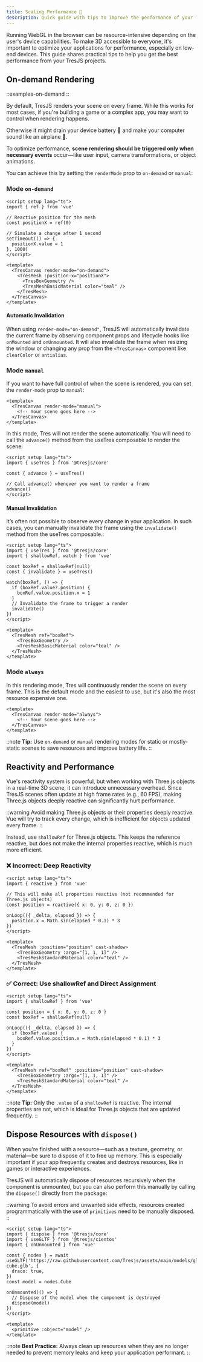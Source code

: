 ```yaml
---
title: Scaling Performance 🚀
description: Quick guide with tips to improve the performance of your TresJS application.
---
```


Running WebGL in the browser can be resource-intensive depending on the user's device capabilities. To make 3D accessible to everyone, it's important to optimize your applications for performance, especially on low-end devices. This guide shares practical tips to help you get the best performance from your TresJS projects.

## On-demand Rendering

::examples-on-demand
::

By default, TresJS renders your scene on every frame. While this works for most cases, if you're building a game or a complex app, you may want to control when rendering happens.

Otherwise it might drain your device battery 🔋 and make your computer sound like an airplane 🛫.

To optimize performance, **scene rendering should be triggered only when necessary events** occur—like user input, camera transformations, or object animations.

You can achieve this by setting the `renderMode` prop to `on-demand` or `manual`:

### Mode `on-demand`

```vue [on-demand.vue]
<script setup lang="ts">
import { ref } from 'vue'

// Reactive position for the mesh
const positionX = ref(0)

// Simulate a change after 1 second
setTimeout(() => {
  positionX.value = 1
}, 1000)
</script>

<template>
  <TresCanvas render-mode="on-demand">
    <TresMesh :position-x="positionX">
      <TresBoxGeometry />
      <TresMeshBasicMaterial color="teal" />
    </TresMesh>
  </TresCanvas>
</template>
```

#### Automatic Invalidation

When using `render-mode="on-demand"`, TresJS will automatically invalidate the current frame by observing component props and lifecycle hooks like `onMounted` and `onUnmounted`. It will also invalidate the frame when resizing the window or changing any prop from the `<TresCanvas>` component like `clearColor` or `antialias`.

### Mode `manual`

If you want to have full control of when the scene is rendered, you can set the `render-mode` prop to `manual`:

```vue [manual-mode.vue]
<template>
  <TresCanvas render-mode="manual">
    <!-- Your scene goes here -->
  </TresCanvas>
</template>
```

In this mode, Tres will not render the scene automatically. You will need to call the `advance()` method from the useTres composable to render the scene:

```vue [manual-invalidate.vue]
<script setup lang="ts">
import { useTres } from '@tresjs/core'

const { advance } = useTres()

// Call advance() whenever you want to render a frame
advance()
</script>
```

#### Manual Invalidation

It’s often not possible to observe every change in your application. In such cases, you can manually invalidate the frame using the `invalidate()` method from the useTres composable.:

```vue [manual-invalidate.vue]
<script setup lang="ts">
import { useTres } from '@tresjs/core'
import { shallowRef, watch } from 'vue'

const boxRef = shallowRef(null)
const { invalidate } = useTres()

watch(boxRef, () => {
  if (boxRef.value?.position) {
    boxRef.value.position.x = 1
  }
  // Invalidate the frame to trigger a render
  invalidate()
})
</script>

<template>
  <TresMesh ref="boxRef">
    <TresBoxGeometry />
    <TresMeshBasicMaterial color="teal" />
  </TresMesh>
</template>
```

### Mode `always`

In this rendering mode, Tres will continuously render the scene on every frame. This is the default mode and the easiest to use, but it's also the most resource expensive one.

```vue [always-mode.vue]
<template>
  <TresCanvas render-mode="always">
    <!-- Your scene goes here -->
  </TresCanvas>
</template>
```

::note
**Tip:** Use `on-demand` or `manual` rendering modes for static or mostly-static scenes to save resources and improve battery life.
::

## Reactivity and Performance

Vue's reactivity system is powerful, but when working with Three.js objects in a real-time 3D scene, it can introduce unnecessary overhead. Since TresJS scenes often update at high frame rates (e.g., 60 FPS), making Three.js objects deeply reactive can significantly hurt performance.

::warning
Avoid making Three.js objects or their properties deeply reactive. Vue will try to track every change, which is inefficient for objects updated every frame.
::

Instead, use `shallowRef` for Three.js objects. This keeps the reference reactive, but does not make the internal properties reactive, which is much more efficient.

### ❌ Incorrect: Deep Reactivity

```vue [incorrect-reactivity.vue]
<script setup lang="ts">
import { reactive } from 'vue'

// This will make all properties reactive (not recommended for Three.js objects)
const position = reactive({ x: 0, y: 0, z: 0 })

onLoop(({ _delta, elapsed }) => {
  position.x = Math.sin(elapsed * 0.1) * 3
})
</script>

<template>
  <TresMesh :position="position" cast-shadow>
    <TresBoxGeometry :args="[1, 1, 1]" />
    <TresMeshStandardMaterial color="teal" />
  </TresMesh>
</template>
```

### ✅ Correct: Use shallowRef and Direct Assignment

```vue [correct-reactivity.vue]
<script setup lang="ts">
import { shallowRef } from 'vue'

const position = { x: 0, y: 0, z: 0 }
const boxRef = shallowRef(null)

onLoop(({ _delta, elapsed }) => {
  if (boxRef.value) {
    boxRef.value.position.x = Math.sin(elapsed * 0.1) * 3
  }
})
</script>

<template>
  <TresMesh ref="boxRef" :position="position" cast-shadow>
    <TresBoxGeometry :args="[1, 1, 1]" />
    <TresMeshStandardMaterial color="teal" />
  </TresMesh>
</template>
```

::note
**Tip:** Only the `.value` of a `shallowRef` is reactive. The internal properties are not, which is ideal for Three.js objects that are updated frequently.
::

## Dispose Resources with `dispose()`

When you're finished with a resource—such as a texture, geometry, or material—be sure to dispose of it to free up memory. This is especially important if your app frequently creates and destroys resources, like in games or interactive experiences.

TresJS will automatically dispose of resources recursively when the component is unmounted, but you can also perform this manually by calling the `dispose()` directly from the package:

::warning
To avoid errors and unwanted side effects, resources created programmatically with the use of `primitives` need to be manually disposed.
::

```vue [manual-dispose.vue]
<script setup lang="ts">
import { dispose } from '@tresjs/core'
import { useGLTF } from '@tresjs/cientos'
import { onUnmounted } from 'vue'

const { nodes } = await useGLTF('https://raw.githubusercontent.com/Tresjs/assets/main/models/gltf/blender-cube.glb', {
  draco: true,
})
const model = nodes.Cube

onUnmounted(() => {
  // Dispose of the model when the component is destroyed
  dispose(model)
})
</script>

<template>
  <primitive :object="model" />
</template>
```

::note
**Best Practice:** Always clean up resources when they are no longer needed to prevent memory leaks and keep your application performant.
::
